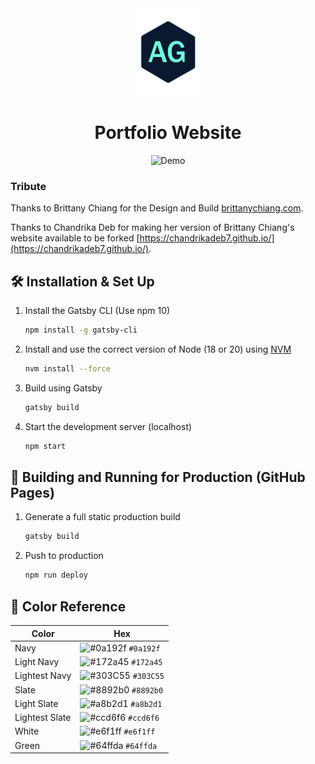 <div align="center">
  <img alt="Logo" src="https://github.com/chandrikadeb7/chandrikadeb7.github.io/blob/code/src/images/logo.png" width="100" />
</div>
<h1 align="center">
  Portfolio Website
</h1>

<div align="center">
  <img alt="Demo" src="https://github.com/chandrikadeb7/chandrikadeb7.github.io/blob/code/src/images/demo.png" />
</div>

### Tribute

Thanks to Brittany Chiang for the Design and Build [brittanychiang.com](https://brittanychiang.com).

Thanks to Chandrika Deb for making her version of Brittany Chiang's website available to be forked [https://chandrikadeb7.github.io/](https://chandrikadeb7.github.io/).

## 🛠 Installation & Set Up

1. Install the Gatsby CLI (Use npm 10)

   ```sh
   npm install -g gatsby-cli
   ```

2. Install and use the correct version of Node (18 or 20) using [NVM](https://github.com/nvm-sh/nvm)

   ```sh
   nvm install --force
   ```

3. Build using Gatsby

   ```sh
   gatsby build
   ```

4. Start the development server (localhost)

   ```sh
   npm start
   ```

## 🚀 Building and Running for Production (GitHub Pages)

1. Generate a full static production build

   ```sh
   gatsby build
   ```

2. Push to production

   ```sh
   npm run deploy
   ```

## 🎨 Color Reference

| Color          | Hex                                                                |
| -------------- | ------------------------------------------------------------------ |
| Navy           | ![#0a192f](https://via.placeholder.com/10/0a192f?text=+) `#0a192f` |
| Light Navy     | ![#172a45](https://via.placeholder.com/10/0a192f?text=+) `#172a45` |
| Lightest Navy  | ![#303C55](https://via.placeholder.com/10/303C55?text=+) `#303C55` |
| Slate          | ![#8892b0](https://via.placeholder.com/10/8892b0?text=+) `#8892b0` |
| Light Slate    | ![#a8b2d1](https://via.placeholder.com/10/a8b2d1?text=+) `#a8b2d1` |
| Lightest Slate | ![#ccd6f6](https://via.placeholder.com/10/ccd6f6?text=+) `#ccd6f6` |
| White          | ![#e6f1ff](https://via.placeholder.com/10/e6f1ff?text=+) `#e6f1ff` |
| Green          | ![#64ffda](https://via.placeholder.com/10/64ffda?text=+) `#64ffda` |
